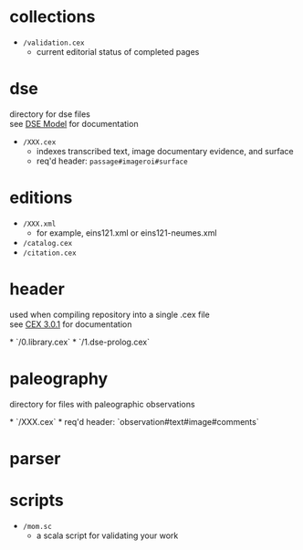 # collections
* `/validation.cex`
  * current editorial status of completed pages

# dse
<p>directory for dse files<br>
see <a href="https://cite-architecture.github.io/dse/">DSE Model</a> for documentation</p>

* `/XXX.cex`
  * indexes transcribed text,  image documentary evidence, and surface
  * req'd header: `passage#imageroi#surface`

# editions
* `/XXX.xml`
  * for example, eins121.xml or eins121-neumes.xml
* `/catalog.cex`
* `/citation.cex`

# header
<p>used when compiling repository into a single .cex file<br>
see <a href="https://cite-architecture.github.io/citedx/CEX-spec-3.0.1/">CEX 3.0.1</a> for documentation</p>
* `/0.library.cex`
* `/1.dse-prolog.cex`

# paleography
<p>directory for files with paleographic observations</p>
* `/XXX.cex`
  * req'd header: `observation#text#image#comments`

# parser

# scripts
* `/mom.sc`
  * a scala script for validating your work
